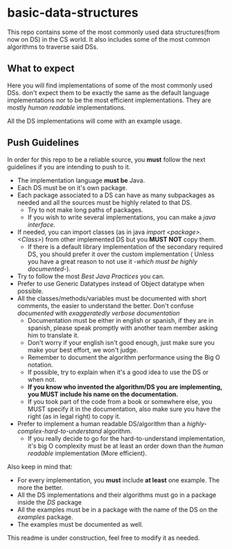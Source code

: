 # basic-data-structures
This repo contains some of the most commonly used data structures(from now on DS) in the CS world.
It also includes some of the most common algorithms to traverse said DSs.

## What to expect

Here you will find implementations of some of the most commonly used DSs. don't expect them to be exactly the same as the default language implementations nor to be the most efficient implementations. They are mostly *human readable* implementations.

All the DS implementations will come with an example usage. 

## Push Guidelines

In order for this repo to be a reliable source, you **must** follow the next guidelines if you are intending to push to it.

* The implementation language **must be** Java.
* Each DS must be on it's own package.
* Each package associated to a DS can have as many subpackages as needed and all the sources must be highly related to that DS.
  * Try to not make long paths of packages.
  * If you wish to write several implementations, you can make a *java interface*.
* If needed, you can import classes (as in java *import \<package\>.\<Class\>*) from other implemented DS but you **MUST NOT** copy them.
  * If there is a default library implementation of the secondary required DS, you should prefer it over the custom implementation ( Unless you have a great reason to not use it -*which must be highly documented*-).
* Try to follow the most *Best Java Practices* you can.
* Prefer to use Generic Datatypes instead of Object datatype when possible.
* All the classes/methods/variables must be documented with short comments, the easier to understand the better. Don't confuse *documented* with *exaggeratedly verbose documentation*
  * Documentation must be either in english or spanish, if they are in spanish, please speak promptly with another team member asking him to translate it.
  * Don't worry if your english isn't good enough, just make sure you make your best effort, we won't judge.
  * Remember to document the algorithm performance using the Big O notation.
  * If possible, try to explain when it's a good idea to use the DS or when not.
  * **If you know who invented the algorithm/DS you are implementing, you MUST include his name on the documentation.**
  * If you took part of the code from a book or somewhere else, you MUST specify it in the documentation, also make sure you have the right (as in legal right) to copy it. 
* Prefer to implement a human readable DS/algorithm than a *highly-complex-hard-to-understand* algorithm.
  * If you really decide to go for the hard-to-understand implementation, it's big O complexity must be at least an order down than the *human readable* implementation (More efficient).

Also keep in mind that:

* For every implementation, you **must** include **at least** one example. The more the better.
* All the DS implementations and their algorithms must go in a package inside the *DS* package
* All the examples must be in a package with the name of the DS on the *examples* package.
* The examples must be documented as well.


This readme is under construction, feel free to modify it as needed.
